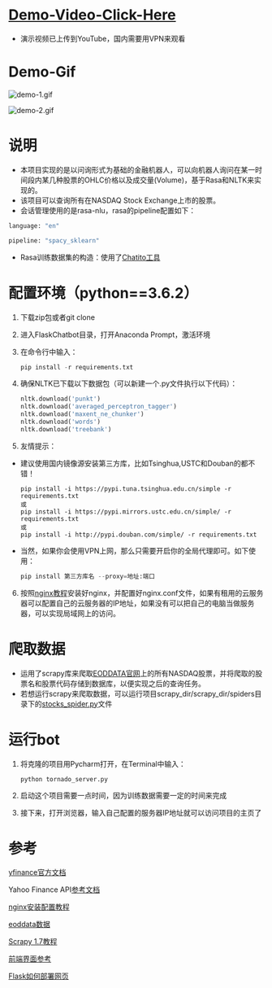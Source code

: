 # **[Demo-Video-Click-Here](https://youtu.be/J2aGm--ks6M)**

- 演示视频已上传到YouTube，国内需要用VPN来观看



# **Demo-Gif**

![demo-1.gif](https://github.com/AshleyXM/FlaskChatbot/blob/master/img/demo-1.gif)

![demo-2.gif](https://github.com/AshleyXM/FlaskChatbot/blob/master/img/demo-2.gif)



# **说明**

- 本项目实现的是以问询形式为基础的金融机器人，可以向机器人询问在某一时间段内某几种股票的OHLC价格以及成交量(Volume)，基于Rasa和NLTK来实现的。
- 该项目可以查询所有在NASDAQ Stock Exchange上市的股票。
- 会话管理使用的是rasa-nlu，rasa的pipeline配置如下：

```python
language: "en"

pipeline: "spacy_sklearn"
```

- Rasa训练数据集的构造：使用了[Chatito工具](https://rodrigopivi.github.io/Chatito/)



# **配置环境（python==3.6.2）**

1. 下载zip包或者git clone

2. 进入FlaskChatbot目录，打开Anaconda Prompt，激活环境

3. 在命令行中输入：

   ```python
   pip install -r requirements.txt
   ```

4. 确保NLTK已下载以下数据包（可以新建一个.py文件执行以下代码）：

   ```python
   nltk.download('punkt')
   nltk.download('averaged_perceptron_tagger')
   nltk.download('maxent_ne_chunker')
   nltk.download('words')
   nltk.download('treebank')
   ```

5. 友情提示：

- 建议使用国内镜像源安装第三方库，比如Tsinghua,USTC和Douban的都不错！

  ```
  pip install -i https://pypi.tuna.tsinghua.edu.cn/simple -r requirements.txt
  或
  pip install -i https://pypi.mirrors.ustc.edu.cn/simple/ -r requirements.txt
  或
  pip install -i http://pypi.douban.com/simple/ -r requirements.txt
  ```

- ​	当然，如果你会使用VPN上网，那么只需要开启你的全局代理即可。如下使用：

  ```python
  pip install 第三方库名 --proxy=地址:端口
  ```

6. 按照[nginx教程](https://www.cnblogs.com/jiangwangxiang/p/8481661.html)安装好nginx，并配置好nginx.conf文件，如果有租用的云服务器可以配置自己的云服务器的IP地址，如果没有可以把自己的电脑当做服务器，可以实现局域网上的访问。



# **爬取数据**

- 运用了scrapy库来爬取[EODDATA官网](http://www.eoddata.com/)上的所有NASDAQ股票，并将爬取的股票名和股票代码存储到数据库，以便实现之后的查询任务。
- 若想运行scrapy来爬取数据，可以运行项目scrapy_dir/scrapy_dir/spiders目录下的[stocks_spider.py](https://github.com/AshleyXM/FlaskChatbot/blob/master/scrapy_dir/scrapy_dir/spiders/stocks_spider.py)文件



# **运行bot**

1. 将克隆的项目用Pycharm打开，在Terminal中输入：

   ```
   python tornado_server.py
   ```

   

2. 启动这个项目需要一点时间，因为训练数据需要一定的时间来完成

3. 接下来，打开浏览器，输入自己配置的服务器IP地址就可以访问项目的主页了

# **参考**

[yfinance官方文档](https://pypi.org/project/yfinance/)

Yahoo Finance API[参考文档](https://aroussi.com/post/python-yahoo-finance)

[nginx安装配置教程](https://www.cnblogs.com/jiangwangxiang/p/8481661.html)

[eoddata数据](http://eoddata.com/stocklist/NASDAQ/A.htm)

[Scrapy 1.7教程](https://www.osgeo.cn/scrapy/intro/tutorial.html)

[前端界面参考](https://blog.csdn.net/weixin_41606022/article/details/100867167)

[Flask如何部署网页](https://www.jianshu.com/p/c8b321087eca)
